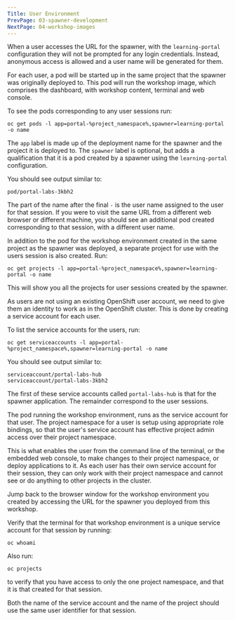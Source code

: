 ```yaml
---
Title: User Environment
PrevPage: 03-spawner-development
NextPage: 04-workshop-images
---
```


When a user accesses the URL for the spawner, with the `learning-portal` configuration they will not be prompted for any login credentials. Instead, anonymous access is allowed and a user name will be generated for them.

For each user, a pod will be started up in the same project that the spawner was originally deployed to. This pod will run the workshop image, which comprises the dashboard, with workshop content, terminal and web console.

To see the pods corresponding to any user sessions run:

```execute
oc get pods -l app=portal-%project_namespace%,spawner=learning-portal -o name
```

The `app` label is made up of the deployment name for the spawner and the project it is deployed to. The `spawner` label is optional, but adds a qualification that it is a pod created by a spawner using the `learning-portal` configuration.

You should see output similar to:

```
pod/portal-labs-3kbh2
```

The part of the name after the final `-` is the user name assigned to the user for that session. If you were to visit the same URL from a different web browser or different machine, you should see an additional pod created corresponding to that session, with a different user name.

In addition to the pod for the workshop environment created in the same project as the spawner was deployed, a separate project for use with the users session is also created. Run:

```execute
oc get projects -l app=portal-%project_namespace%,spawner=learning-portal -o name
```

This will show you all the projects for user sessions created by the spawner.

As users are not using an existing OpenShift user account, we need to give them an identity to work as in the OpenShift cluster. This is done by creating a service account for each user.

To list the service accounts for the users, run:

```execute
oc get serviceaccounts -l app=portal-%project_namespace%,spawner=learning-portal -o name
```

You should see output similar to:

```
serviceaccount/portal-labs-hub
serviceaccount/portal-labs-3kbh2
```

The first of these service accounts called `portal-labs-hub` is that for the spawner application. The remainder correspond to the user sessions.

The pod running the workshop environment, runs as the service account for that user. The project namespace for a user is setup using appropriate role bindings, so that the user's service account has effective project admin access over their project namespace.

This is what enables the user from the command line of the terminal, or the embedded web console, to make changes to their project namespace, or deploy applications to it. As each user has their own service account for their session, they can only work with their project namespace and cannot see or do anything to other projects in the cluster.

Jump back to the browser window for the workshop environment you created by accessing the URL for the spawner you deployed from this workshop.

Verify that the terminal for that workshop environment is a unique service account for that session by running:

```copy
oc whoami
```

Also run:

```copy
oc projects
```

to verify that you have access to only the one project namespace, and that it is that created for that session.

Both the name of the service account and the name of the project should use the same user identifier for that session.
